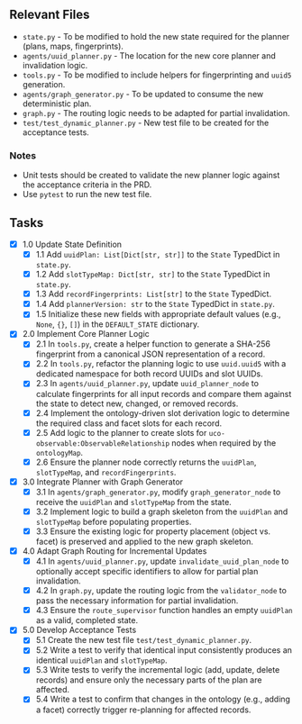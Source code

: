 ## Relevant Files

- `state.py` - To be modified to hold the new state required for the planner (plans, maps, fingerprints).
- `agents/uuid_planner.py` - The location for the new core planner and invalidation logic.
- `tools.py` - To be modified to include helpers for fingerprinting and `uuid5` generation.
- `agents/graph_generator.py` - To be updated to consume the new deterministic plan.
- `graph.py` - The routing logic needs to be adapted for partial invalidation.
- `test/test_dynamic_planner.py` - New test file to be created for the acceptance tests.

### Notes

- Unit tests should be created to validate the new planner logic against the acceptance criteria in the PRD.
- Use `pytest` to run the new test file.

## Tasks

- [x] 1.0 Update State Definition
  - [x] 1.1 Add `uuidPlan: List[Dict[str, str]]` to the `State` TypedDict in `state.py`.
  - [x] 1.2 Add `slotTypeMap: Dict[str, str]` to the `State` TypedDict in `state.py`.
  - [x] 1.3 Add `recordFingerprints: List[str]` to the `State` TypedDict.
  - [x] 1.4 Add `plannerVersion: str` to the `State` TypedDict in `state.py`.
  - [x] 1.5 Initialize these new fields with appropriate default values (e.g., `None`, `{}`, `[]`) in the `DEFAULT_STATE` dictionary.

- [x] 2.0 Implement Core Planner Logic
  - [x] 2.1 In `tools.py`, create a helper function to generate a SHA-256 fingerprint from a canonical JSON representation of a record.
  - [x] 2.2 In `tools.py`, refactor the planning logic to use `uuid.uuid5` with a dedicated namespace for both record UUIDs and slot UUIDs.
  - [x] 2.3 In `agents/uuid_planner.py`, update `uuid_planner_node` to calculate fingerprints for all input records and compare them against the state to detect new, changed, or removed records.
  - [x] 2.4 Implement the ontology-driven slot derivation logic to determine the required class and facet slots for each record.
  - [x] 2.5 Add logic to the planner to create slots for `uco-observable:ObservableRelationship` nodes when required by the `ontologyMap`.
  - [x] 2.6 Ensure the planner node correctly returns the `uuidPlan`, `slotTypeMap`, and `recordFingerprints`.

- [x] 3.0 Integrate Planner with Graph Generator
  - [x] 3.1 In `agents/graph_generator.py`, modify `graph_generator_node` to receive the `uuidPlan` and `slotTypeMap` from the state.
  - [x] 3.2 Implement logic to build a graph skeleton from the `uuidPlan` and `slotTypeMap` before populating properties.
  - [x] 3.3 Ensure the existing logic for property placement (object vs. facet) is preserved and applied to the new graph skeleton.

- [x] 4.0 Adapt Graph Routing for Incremental Updates
  - [x] 4.1 In `agents/uuid_planner.py`, update `invalidate_uuid_plan_node` to optionally accept specific identifiers to allow for partial plan invalidation.
  - [x] 4.2 In `graph.py`, update the routing logic from the `validator_node` to pass the necessary information for partial invalidation.
  - [x] 4.3 Ensure the `route_supervisor` function handles an empty `uuidPlan` as a valid, completed state.

- [x] 5.0 Develop Acceptance Tests
  - [x] 5.1 Create the new test file `test/test_dynamic_planner.py`.
  - [x] 5.2 Write a test to verify that identical input consistently produces an identical `uuidPlan` and `slotTypeMap`.
  - [x] 5.3 Write tests to verify the incremental logic (add, update, delete records) and ensure only the necessary parts of the plan are affected.
  - [x] 5.4 Write a test to confirm that changes in the ontology (e.g., adding a facet) correctly trigger re-planning for affected records.
